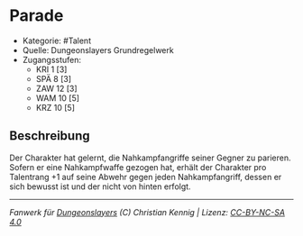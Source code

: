 <!---
Dies ist ein Fanwerk für DUNGEONSLAYERS (C) von Christian Kennig

Quellen:      [Dungeonslayers Grundregelwerk](https://www.f-space.de/ds4/downloads.html)
              [Talentbeschreibungen](https://www.f-space.de/ds4/tools-talentcards.html)
License:      [CC-BY-NC-SA 4.0](https://creativecommons.org/licenses/by-nc-sa/4.0/deed.de)
Richtlinien:  [Fanwerkrichtlinien](https://www.dungeonslayers.net/fanwerk-richtlinien/)
Autor:        Zauberlehrling
-->

  
# Parade  
- Kategorie: #Talent  
- Quelle: Dungeonslayers Grundregelwerk  
- Zugangsstufen:  
  - KRI 1 [3]  
  - SPÄ 8 [3]  
  - ZAW 12 [3]  
  - WAM 10 [5]  
  - KRZ 10 [5]  

## Beschreibung  
Der Charakter hat gelernt, die Nahkampfangriffe seiner Gegner zu parieren. Sofern er eine Nahkampfwaffe gezogen hat, erhält der Charakter pro Talentrang +1 auf seine Abwehr gegen jeden Nahkampfangriff, dessen er sich bewusst ist und der nicht von hinten erfolgt.


___  
*Fanwerk für [Dungeonslayers](https://www.dungeonslayers.net/) (C) Christian Kennig | Lizenz: [CC-BY-NC-SA 4.0](https://creativecommons.org/licenses/by-nc-sa/4.0/deed.de)*  